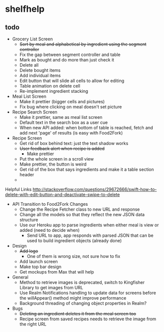 # shelfhelp

## todo
* Grocery List Screen
  * ~~Sort by meal and alphabetical by ingredient using the segment controller~~
  * Fix the gap between segment controller and table
  * Mark as bought and do more than just check it
  * Delete all
  * Delete bought items
  * Add individual items
  * Edit button that will slide all cells to allow for editing
  * Table animation on delete cell
  * Re-implement ingredient stacking
* Meal List Screen
  * Make it prettier (bigger cells and pictures)
  * Fix bug where clicking on meal doesn't set picture
* Recipe Search Screen
  * Make it prettier, same as meal list screen
  * Default text in the search box as a user cue
  * When new API added: when bottom of table is reached, fetch and add next 'page' of results (is easy with Food2Fork)
* Recipe Screen
  * Get rid of box behind text: just the text shadow works
  * ~~User feedback alert when recipe is added~~
    * Make prettier
  * Put the whole screen in a scroll view
  * Make prettier, the button is weird
  * Get rid of the box that says ingredients and make it a table section header
  * 
  
Helpful Links
http://stackoverflow.com/questions/29672666/swift-how-to-delete-with-edit-button-and-deactivate-swipe-to-delete
* API Transition to Food2Fork Changes
  * Change the Recipe Fetcher class to new URL and response
  * Change all the models so that they reflect the new JSON data structure
  * Use our Heroku app to parse ingredients when either meal is view or added (need to decide when)
    * Send URL to app, app responds with parsed JSON that can be used to build ingredient objects (already done)
* Design
  * ~~Add logo~~
    * One of them is wrong size, not sure how to fix 
  * Add launch screen
  * Make top bar design
  * Get mockups from Max that will help
* General
  * Method to retrieve images is deprecated, switch to Kingfisher Library to get images from URL
  * Use Realm Notifications handling to update data for screens before the willAppear() method might improve performance
  * Background threading of changing object properties in Realm?
* Bugs
  * ~~Deleting an ingredient deletes it from the meal screen too~~
  * Recipe screen from saved recipes needs to retrieve the image from the right URL


